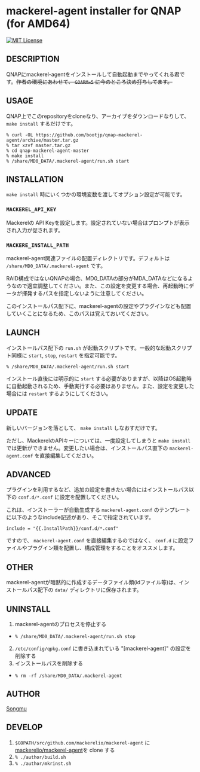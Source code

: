 # mackerel-agent installer for QNAP (for AMD64)

[![MIT License](http://img.shields.io/badge/license-MIT-blue.svg?style=flat-square)][license]

[license]: https://github.com/Songmu/ghch/blob/master/LICENSE

## DESCRIPTION

QNAPにmackerel-agentをインストールして自動起動までやってくれる君です。~~作者の環境にあわせて、 `GOARM=5` に今のところ決め打ちしてます。~~


## USAGE

QNAP上でこのrepositoryをcloneなり、アーカイブをダウンロードなりして、 `make install` するだけです。

    % curl -OL https://github.com/bootjp/qnap-mackerel-agent/archive/master.tar.gz
    % tar xzvf master.tar.gz
    % cd qnap-mackerel-agent-master
    % make install
    % /share/MD0_DATA/.mackerel-agent/run.sh start

## INSTALLATION

`make install` 時にいくつかの環境変数を渡してオプション設定が可能です。

### `MACKEREL_API_KEY`
Mackerelの API Keyを設定します。設定されていない場合はプロンプトが表示され入力が促されます。

### `MACKERE_INSTALL_PATH`
mackerel-agent関連ファイルの配置ディレクトリです。デフォルトは `/share/MD0_DATA/.mackerel-agent` です。

RAID構成ではないQNAPの場合、MD0_DATAの部分がMDA_DATAなどになるようなので適宜調整してください。また、この設定を変更する場合、再起動時にデータが揮発するパスを指定しないように注意してください。

このインストールパス配下に、mackerel-agentの設定やプラグインなども配置していくことになるため、このパスは覚えておいてください。

## LAUNCH

インストールパス配下の `run.sh` が起動スクリプトです。一般的な起動スクリプト同様に `start`, `stop`, `restart` を指定可能です。

    % /share/MD0_DATA/.mackerel-agent/run.sh start

インストール直後には明示的に `start` する必要がありますが、以降はOS起動時に自動起動されるため、手動実行する必要はありません。また、設定を変更した場合には `restart` するようにしてください。

## UPDATE

新しいバージョンを落として、 `make install` しなおすだけです。

ただし、MackerelのAPIキーについては、一度設定してしまうと `make install` では更新ができません。変更したい場合は、インストールパス直下の `mackerel-agent.conf` を直接編集してください。

## ADVANCED

プラグインを利用するなど、追加の設定を書きたい場合にはインストールパス以下の `conf.d/*.conf` に設定を配置してください。

これは、インストーラーが自動生成する `mackerel-agent.conf` のテンプレートに以下のようなinclude記述があり、そこで指定されています。

```
include = "{{.InstallPath}}/conf.d/*.conf"
```

ですので、 `mackerel-agent.conf` を直接編集するのではなく、 `conf.d` に設定ファイルやプラグイン類を配置し、構成管理をすることをオススメします。

## OTHER

mackerel-agentが暗黙的に作成するデータファイル類(idファイル等)は、インストールパス配下の `data/` ディレクトリに保存されます。

## UNINSTALL

1. mackerel-agentのプロセスを停止する
  -  `% /share/MD0_DATA/.mackerel-agent/run.sh stop`
2. `/etc/config/qpkg.conf` に書き込まれている "[mackerel-agent]" の設定を削除する
3. インストールパスを削除する
  -  `% rm -rf /share/MD0_DATA/.mackerel-agent`

## AUTHOR

[Songmu](https://github.com/Songmu)

## DEVELOP

1. `$GOPATH/src/github.com/mackerelio/mackerel-agent` に [mackerelio/mackerel-agent](https://github.com/mackerelio/mackerel-agent)を clone する
2. `% ./author/build.sh`
3. `% ./author/mkrinst.sh`
